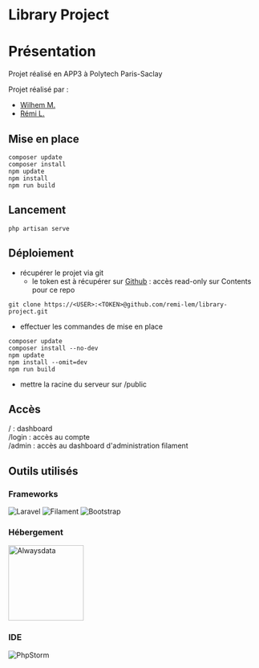 # Library Project

# Présentation

Projet réalisé en APP3 à Polytech Paris-Saclay

Projet réalisé par :
- [Wilhem M.](https://github.com/Guenks)
- [Rémi L.](https://github.com/remi-lem/)

## Mise en place
```shell
composer update
composer install
npm update
npm install
npm run build
```

## Lancement
```shell
php artisan serve
```

## Déploiement
- récupérer le projet via git
  - le token est à récupérer sur [Github](https://github.com/settings/personal-access-tokens/) : accès read-only sur Contents pour ce repo
```shell
git clone https://<USER>:<TOKEN>@github.com/remi-lem/library-project.git
```
- effectuer les commandes de mise en place
```shell
composer update
composer install --no-dev
npm update
npm install --omit=dev
npm run build
```
- mettre la racine du serveur sur /public

## Accès
/ : dashboard  
/login : accès au compte  
/admin : accès au dashboard d'administration filament  

## Outils utilisés
### Frameworks
![Laravel](https://img.shields.io/badge/laravel-%23FF2D20.svg?style=for-the-badge&logo=laravel&logoColor=white)
![Filament](https://img.shields.io/badge/Filament-FFAA00?style=for-the-badge&logoColor=%23000000)
![Bootstrap](https://img.shields.io/badge/bootstrap-%238511FA.svg?style=for-the-badge&logo=bootstrap&logoColor=white)

### Hébergement
<img src="https://security.alwaysdata.com/new-logo-crop.png" alt="Alwaysdata" width="150"/>

### IDE
![PhpStorm](https://img.shields.io/badge/phpstorm-143?style=for-the-badge&logo=phpstorm&logoColor=black&color=black&labelColor=darkorchid)
